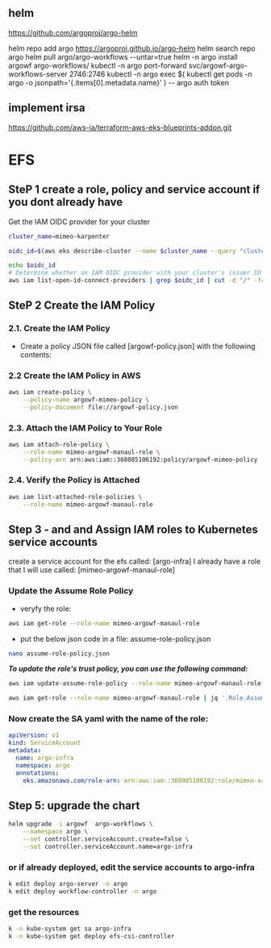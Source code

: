 ## helm
https://github.com/argoproj/argo-helm

helm repo add argo https://argoproj.github.io/argo-helm
helm search repo argo
helm pull argo/argo-workflows --untar=true
helm -n argo install argowf  argo-workflows/
kubectl -n argo port-forward svc/argowf-argo-workflows-server 2746:2746
kubectl -n argo exec $( kubectl get pods -n argo -o jsonpath='{.items[0].metadata.name}' ) -- argo auth token


## implement irsa
https://github.com/aws-ia/terraform-aws-eks-blueprints-addon.git

# EFS
## SteP 1 create a role, policy and service account if you dont already have
Get the IAM OIDC provider for your cluster 

```sh
cluster_name=mimeo-karpenter

oidc_id=$(aws eks describe-cluster --name $cluster_name --query "cluster.identity.oidc.issuer" --output text | cut -d '/' -f 5)

echo $oidc_id
# Determine whether an IAM OIDC provider with your cluster's issuer ID is already in your account.
aws iam list-open-id-connect-providers | grep $oidc_id | cut -d "/" -f4
```

## SteP 2 Create the IAM Policy
### 2.1. Create the IAM Policy
- Create a policy JSON file called [argowf-policy.json] with the following contents:


### 2.2 Create the IAM Policy in AWS
```sh
aws iam create-policy \
    --policy-name argowf-mimeo-policy \
    --policy-document file://argowf-policy.json
```

### 2.3. Attach the IAM Policy to Your Role
```sh
aws iam attach-role-policy \
    --role-name mimeo-argowf-manaul-role \
    --policy-arn arn:aws:iam::368085106192:policy/argowf-mimeo-policy
```

### 2.4. Verify the Policy is Attached
```sh
aws iam list-attached-role-policies \
    --role-name mimeo-argowf-manaul-role
```

## Step 3 - and and Assign IAM roles to Kubernetes service accounts 
create a service account for the efs called: [argo-infra]
I already have a role that I will use called: [mimeo-argowf-manaul-role]

### Update the Assume Role Policy
- veryfy the role:

```sh
aws iam get-role --role-name mimeo-argowf-manaul-role
```

- put the below json code in a file: assume-role-policy.json

```sh
nano assume-role-policy.json
```

***To update the role's trust policy, you can use the following command:*** 

```sh
aws iam update-assume-role-policy --role-name mimeo-argowf-manaul-role --policy-document file://assume-role-policy.json

aws iam get-role --role-name mimeo-argowf-manaul-role | jq '.Role.AssumeRolePolicyDocument'
```

### Now create the SA yaml with the name of the role:

```yaml
apiVersion: v1
kind: ServiceAccount
metadata:
  name: argo-infra
  namespace: argo
  annotations:
    eks.amazonaws.com/role-arn: arn:aws:iam::368085106192:role/mimeo-argowf-manaul-role
```


## Step 5: upgrade the chart

```sh
helm upgrade -i argowf  argo-workflows \
    --namespace argo \
    --set controller.serviceAccount.create=false \
    --set controller.serviceAccount.name=argo-infra

```

### or if already deployed, edit the service accounts to argo-infra
```sh
k edit deploy argo-server -n argo
k edit deploy workflow-controller -n argo
```

### get the resources
```sh
k -n kube-system get sa argo-infra
k -n kube-system get deploy efs-csi-controller
```

